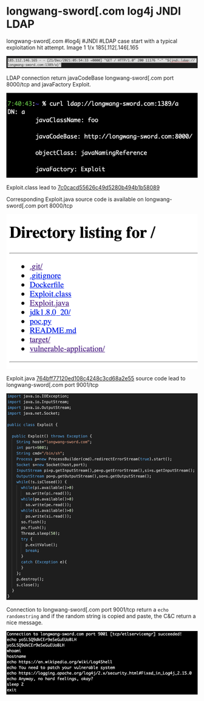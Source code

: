 # longwang-sword[.com log4j JNDI LDAP

longwang-sword[.com #log4j #JNDI #LDAP case start with a typical exploitation hit attempt. Image 1 1/x 185[.112[.146[.165

![Exploitation hit](images/longwang-sword-log4j-1.png)

LDAP connection return javaCodeBase longwang-sword[.com port 8000/tcp and javaFactory Exploit.

![LDAP connection](images/longwang-sword-log4j-2.png)

Exploit.class lead to [7c0cacd55626c49d5280b494b1b58089](https://www.virustotal.com/gui/file/02b8436f860454e476c5694d152aaa3d891d77917ff500a64a636f4c7c097bdf)

Corresponding Exploit.java source code is available on longwang-sword[.com port 8000/tcp

![Web server directory](images/longwang-sword-log4j-3.png)

Exploit.java [764bff77120ed108c4248c3cd68a2e55](https://www.virustotal.com/gui/file/1eb57c707cda232f769620019f5b389fe3523d38bb1e59eaded916e0073df8e4) source code lead to longwang-sword[.com port 9001/tcp 

![Exploit.java](images/longwang-sword-log4j-4.png)

Connection to longwang-sword[.com port 9001/tcp return a ```echo randomstring``` and if the random string is copied and paste, the C&C return a nice message.

![C&C return message](images/longwang-sword-log4j-5.png)